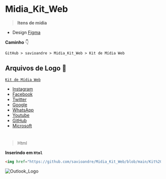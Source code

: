 # Midia_Kit_Web
> **Itens de mídia**

* Design [Figma](https://www.figma.com/file/ckg5s9jHXYXbtZzsfM1OC9/Kit-de-M%C3%ADdia-Web?node-id=0%3A1)

**Caminho** 👇
```~md
GitHub > savioandre > Midia_Kit_Web > Kit de Mídia Web
```

## Arquivos de Logo 💖 
[`Kit de Mídia Web`](https://github.com/savioandre/Midia_Kit_Web/tree/main/Kit%20de%20M%C3%ADdia%20Web) 
* [Instagram](https://github.com/savioandre/Midia_Kit_Web/tree/main/Kit%20de%20M%C3%ADdia%20Web/Instagram)<br>
* [Facebook](Midia_Kit_Web/Facebook)
* [Twitter]()
* [Google]()
* [WhatsApp]()
* [Youtube]()
* [GitHub]()
* [Microsoft]()

#
> Html
 
**Inserindo em ` Html `**
```html
<img href="https://github.com/savioandre/Midia_Kit_Web/blob/main/Kit%20de%20M%C3%ADdia%20Web/Outlook/Outlook_Logo.png?raw=true">
```
![Outlook_Logo](https://user-images.githubusercontent.com/81815495/118343492-cdf55680-b4ff-11eb-9bdc-04b97b233fd9.png)

